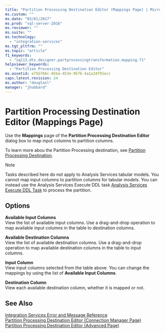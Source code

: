 ```yaml
---
title: "Partition Processing Destination Editor (Mappings Page) | Microsoft Docs"
ms.custom: ""
ms.date: "03/01/2017"
ms.prod: "sql-server-2016"
ms.reviewer: ""
ms.suite: ""
ms.technology: 
  - "integration-services"
ms.tgt_pltfrm: ""
ms.topic: "article"
f1_keywords: 
  - "sql13.dts.designer.partprocessingtransformation.mapping.f1"
helpviewer_keywords: 
  - "Partition Processing Destination Editor"
ms.assetid: e75b766c-85ba-453e-9576-4a1a34f91ecc
caps.latest.revision: 24
ms.author: "douglasl"
manager: "jhubbard"
---
```

# Partition Processing Destination Editor (Mappings Page)
  Use the **Mappings** page of the **Partition Processing Destination Editor** dialog box to map input columns to partition columns.  
  
 To learn more abou the Partition Processing destination, see [Partition Processing Destination](../../integration-services/data-flow/partition-processing-destination.md).  
  
> [!NOTE]  
>  Tasks described here do not apply to Analysis Services tabular models.  You cannot map input columns to partition columns for tabular models. You can instead use the Analysis Services Execute DDL task [Analysis Services Execute DDL Task](../../integration-services/control-flow/analysis-services-execute-ddl-task.md) to process the partition.  
  
## Options  
 **Available Input Columns**  
 View the list of available input columns. Use a drag-and-drop operation to map available input columns in the table to destination columns.  
  
 **Available Destination Columns**  
 View the list of available destination columns. Use a drag-and-drop operation to map available destination columns in the table to input columns.  
  
 **Input Column**  
 View input columns selected from the table above. You can change the mappings by using the list of **Available Input Columns**.  
  
 **Destination Column**  
 View each available destination column, whether it is mapped or not.  
  
## See Also  
 [Integration Services Error and Message Reference](../../integration-services/integration-services-error-and-message-reference.md)   
 [Partition Processing Destination Editor &#40;Connection Manager Page&#41;](../../integration-services/data-flow/partition-processing-destination-editor-connection-manager-page.md)   
 [Partition Processing Destination Editor &#40;Advanced Page&#41;](../../integration-services/data-flow/partition-processing-destination-editor-advanced-page.md)  
  
  
